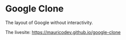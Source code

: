 # Google Clone 
The layout of Google without interactivity.

The livesite: https://mauricodev.github.io/google-clone
